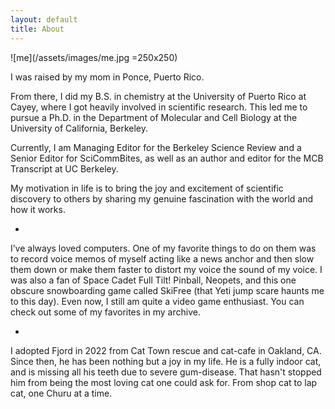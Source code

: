 ```yaml
---
layout: default
title: About
---
```


![me](/assets/images/me.jpg =250x250)

I was raised by my mom in Ponce, Puerto Rico.

From there, I did my B.S. in chemistry at the University of Puerto Rico at Cayey, where I got heavily involved in scientific research. This led me to pursue a Ph.D. in the Department of Molecular and Cell Biology at the University of California, Berkeley.

Currently, I am Managing Editor for the Berkeley Science Review and a Senior Editor for SciCommBites, as well as an author and editor for the MCB Transcript at UC Berkeley.

My motivation in life is to bring the joy and excitement of scientific discovery to others by sharing my genuine fascination with the world and how it works.

-

I’ve always loved computers. One of my favorite things to do on them was to record voice memos of myself acting like a news anchor and then slow them down or make them faster to distort my voice the sound of my voice. I was also a fan of Space Cadet Full Tilt! Pinball, Neopets, and this one obscure snowboarding game called SkiFree (that Yeti jump scare haunts me to this day). Even now, I still am quite a video game enthusiast. You can check out some of my favorites in my archive.

-

I adopted Fjord in 2022 from Cat Town rescue and cat-cafe in Oakland, CA. Since then, he has been nothing but a joy in my life. He is a fully indoor cat, and is missing all his teeth due to severe gum-disease. That hasn't stopped him from being the most loving cat one could ask for. From shop cat to lap cat, one Churu at a time.


